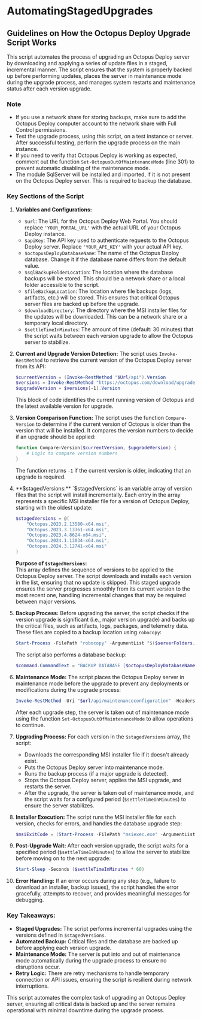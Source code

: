 # AutomatingStagedUpgrades

## Guidelines on How the Octopus Deploy Upgrade Script Works

This script automates the process of upgrading an Octopus Deploy server by downloading and applying a series of update files in a staged, incremental manner. The script ensures that the system is properly backed up before performing updates, places the server in maintenance mode during the upgrade process, and manages system restarts and maintenance status after each version upgrade.

### **Note**
   - If you use a network share for storing backups, make sure to add the Octopus Deploy computer account to the network share with Full Control permissions.
   - Test the upgrade process, using this script, on a test instance or server. After successful testing, perform the upgrade process on the main instance.
   - If you need to verify that Octopus Deploy is working as expected, comment out the function `Set-OctopusOutOfMaintenanceMode` (line 301) to prevent automatic disabling of the maintenance mode.
   - The module SqlServer will be installed and imported, if it is not present on the Octopus Deploy server. This is required to backup the database.

### Key Sections of the Script

1. **Variables and Configurations:**
   - `$url`: The URL for the Octopus Deploy Web Portal. You should replace `'YOUR_PORTAL_URL'` with the actual URL of your Octopus Deploy instance.
   - `$apiKey`: The API key used to authenticate requests to the Octopus Deploy server. Replace `'YOUR_API_KEY'` with your actual API key.
   - `$octopusDeployDatabaseName`: The name of the Octopus Deploy database. Change it if the database name differs from the default value.
   - `$sqlBackupFolderLocation`: The location where the database backups will be stored. This should be a network share or a local folder accessible to the script.
   - `$fileBackupLocation`: The location where file backups (logs, artifacts, etc.) will be stored. This ensures that critical Octopus server files are backed up before the upgrade.
   - `$downloadDirectory`: The directory where the MSI installer files for the updates will be downloaded. This can be a network share or a temporary local directory.
   - `$settleTimeInMinutes`: The amount of time (default: 30 minutes) that the script waits between each version upgrade to allow the Octopus server to stabilize.

2. **Current and Upgrade Version Detection:**
   The script uses `Invoke-RestMethod` to retrieve the current version of the Octopus Deploy server from its API:
   ```powershell
   $currentVersion = (Invoke-RestMethod "$Url/api").Version
   $versions = Invoke-RestMethod "https://octopus.com/download/upgrade/v3"
   $upgradeVersion = $versions[-1].Version
   ```
   This block of code identifies the current running version of Octopus and the latest available version for upgrade.

3. **Version Comparison Function:**
   The script uses the function `Compare-Version` to determine if the current version of Octopus is older than the version that will be installed. It compares the version numbers to decide if an upgrade should be applied:
   ```powershell
   function Compare-Version($currentVersion, $upgradeVersion) {
       # Logic to compare version numbers
   }
   ```
   The function returns `-1` if the current version is older, indicating that an upgrade is required.

4. **$stagedVersions:**
   `$stagedVersions` is an variable array of version files that the script will install incrementally. Each entry in the array represents a specific MSI installer file for a version of Octopus Deploy, starting with the oldest update:
   ```powershell
   $stagedVersions = @(
       "Octopus.2023.2.13580-x64.msi",
       "Octopus.2023.3.13361-x64.msi",
       "Octopus.2023.4.8624-x64.msi",
       "Octopus.2024.1.13034-x64.msi",
       "Octopus.2024.3.12741-x64.msi"
   )
   ```
   **Purpose of `$stagedVersions`:**  
   This array defines the sequence of versions to be applied to the Octopus Deploy server. The script downloads and installs each version in the list, ensuring that no update is skipped. This staged upgrade ensures the server progresses smoothly from its current version to the most recent one, handling incremental changes that may be required between major versions.

5. **Backup Process:**
   Before upgrading the server, the script checks if the version upgrade is significant (i.e., major version upgrade) and backs up the critical files, such as artifacts, logs, packages, and telemetry data. These files are copied to a backup location using `robocopy`:
   ```powershell
   Start-Process -FilePath "robocopy" -ArgumentList "$($serverFolders.ArtifactsDirectory) $fileBackupLocation\Artifacts /mir"
   ```
   The script also performs a database backup:
   ```powershell
   $command.CommandText = "BACKUP DATABASE [$octopusDeployDatabaseName] TO DISK = '$backupFileFullPath' WITH FORMAT;"
   ```

6. **Maintenance Mode:**
   The script places the Octopus Deploy server in maintenance mode before the upgrade to prevent any deployments or modifications during the upgrade process:
   ```powershell
   Invoke-RestMethod -Uri "$url/api/maintenanceconfiguration" -Headers @{'X-Octopus-ApiKey' = $apiKey} -Body (@{ Id = "maintenance"; IsInMaintenanceMode = $true } | ConvertTo-Json)
   ```
   After each upgrade step, the server is taken out of maintenance mode using the function `Set-OctopusOutOfMaintenanceMode` to allow operations to continue.

7. **Upgrading Process:**
   For each version in the `$stagedVersions` array, the script:
   - Downloads the corresponding MSI installer file if it doesn't already exist.
   - Puts the Octopus Deploy server into maintenance mode.
   - Runs the backup process (if a major upgrade is detected).
   - Stops the Octopus Deploy server, applies the MSI upgrade, and restarts the server.
   - After the upgrade, the server is taken out of maintenance mode, and the script waits for a configured period (`$settleTimeInMinutes`) to ensure the server stabilizes.

8. **Installer Execution:**
   The script runs the MSI installer file for each version, checks for errors, and handles the database upgrade step:
   ```powershell
   $msiExitCode = (Start-Process -FilePath "msiexec.exe" -ArgumentList "/i $msiToInstall /quiet" -Wait -PassThru).ExitCode 
   ```

9. **Post-Upgrade Wait:**
   After each version upgrade, the script waits for a specified period (`$settleTimeInMinutes`) to allow the server to stabilize before moving on to the next upgrade:
   ```powershell
   Start-Sleep -Seconds ($settleTimeInMinutes * 60)
   ```

10. **Error Handling:**
    If an error occurs during any step (e.g., failure to download an installer, backup issues), the script handles the error gracefully, attempts to recover, and provides meaningful messages for debugging.

### Key Takeaways:
- **Staged Upgrades:** The script performs incremental upgrades using the versions defined in `$stagedVersions`.
- **Automated Backup:** Critical files and the database are backed up before applying each version upgrade.
- **Maintenance Mode:** The server is put into and out of maintenance mode automatically during the upgrade process to ensure no disruptions occur.
- **Retry Logic:** There are retry mechanisms to handle temporary connection or API issues, ensuring the script is resilient during network interruptions.

This script automates the complex task of upgrading an Octopus Deploy server, ensuring all critical data is backed up and the server remains operational with minimal downtime during the upgrade process.